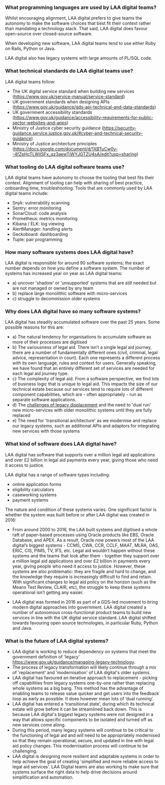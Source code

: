 ### What programming languages are used by LAA digital teams?
Whilst encouraging alignment, LAA digital prefers to give teams the autonomy to make the software choices that best fit their context rather than mandating a technology stack. That said, LAA digital does favour open-source over closed-source software.

When developing new software, LAA digital teams tend to use either Ruby on Rails, Python or Java.

LAA digital also has legacy systems with large amounts of PL/SQL code.

### What technical standards do LAA digital teams use?
LAA digital teams follow:
- The UK digital service standard when building new services (https://www.gov.uk/service-manual/service-standard)
- UK government standards when designing APIs (https://www.gov.uk/guidance/gds-api-technical-and-data-standards)
- UK government accessibility standards (https://www.gov.uk/guidance/accessibility-requirements-for-public-sector-websites-and-apps)
- Ministry of Justice cyber security guidance (https://security-guidance.service.justice.gov.uk/#cyber-and-technical-security-guidance)
- Ministry of Justice architecture principles (https://docs.google.com/document/d/1XBTuCw0y--4fZpHcTLWilSFx_qz3aewTiWYJGTZU4sA/edit?usp=sharing)

### What tooling do LAA digital software teams use?
LAA digital teams have autonomy to choose the tooling that best fits their context. Alignment of tooling can help with sharing of best practice, onboarding time, troubleshooting. Tools that are commonly used by LAA digital teams include:
- Snyk: vulnerability scanning
- Sentry: error monitoring
- SonarCloud: code analysis
- Prometheus: metrics monitoring
- Kibana / ELK: log viewing
- AlertManager: handling alerts
- Geckoboard: dashboarding
- Tuple: pair programming

### How many software systems does LAA digital have?
LAA digital is responsible for around 90 software systems; the exact number depends on how you define a software system. The number of systems has increased year on year as LAA digital teams:
- a) uncover 'shadow' or 'unsupported' systems that are still needed but are not managed or owned by any team
- b) replace large monolithic software with micro-services
- c) struggle to decommission older systems

### Why does LAA digital have so many software systems?
LAA digital has steadily accumulated software over the past 25 years. Some possible reasons for this are:
- a) The natural tendency for organisations to accumulate software as more of their processes are digitised
- b) The variousness of legal aid. There isn’t a single legal aid journey, there are a number of fundamentally different ones (civil, criminal, legal advice, representation in court). Each one represents a different process with its own language, rules and context for users. Generally speaking, we have found that an entirely different set of services are needed for each legal aid journey type.
- c) The complexity of legal aid. From a software perspective, we find lots of business logic that is unique to legal aid. This impacts the size of our technical estate because our services tend to require lots of different component capabilities, which are - often appropriately - run as separate software applications.
- d) The [challenges of legacy displacement](https://martinfowler.com/articles/patterns-legacy-displacement/) and the need to 'dual run' new micro-services with older monolithic systems until they are fully replaced
- e) The need for 'transitional architecture' as we modernise and replace our legacy systems, such as additional APIs and adaptors for integrating new services with those systems

### What kind of software does LAA digital have?
LAA digital has software that supports over a million legal aid applications and over £2 billion in legal aid payments every year, giving those who need it access to justice.

LAA digital has a range of software types including:
- online application forms
- eligibility calculators
- caseworking systems
- payment systems

The nature and condition of these systems varies. One significant factor is whether the system was built before or after LAA digital was created in 2016:

- From around 2000 to 2016, the LAA built systems and digitised a whole raft of paper-based processes using Oracle  products like EBS, Oracle Database, and APEX. As a result, Oracle now powers most of the LAA digital’s biggest systems - CCMS, CWA, CCR, CCLF, MAAT, MLRA, OAS, ERIC, CIS, PIMS, TV, IFS, etc. Legal aid wouldn’t happen without these systems and the teams that look after them -  together they support over a million legal aid applications and over £2 billion in payments every year, giving people who need it access to justice. However, these systems are also problematic: they are fragile and hard to change, and the knowledge they require is increasingly difficult to find and retain. With significant changes to legal aid policy on the horizon (such as the Means Test Review, CLAIR, etc), the struggle to keep these systems operational isn’t getting any easier.

- LAA digital was formed in 2016 as part of a GDS-led movement to bring modern digital approaches into government. LAA digital created a number of autonomous cross-functional product teams to build new services in line with the UK digital service standard. LAA digital shifted towards favouring open source technologies, in particular Ruby, Python and Java.

### What is the future of LAA digital systems?
- LAA digital is working to reduce dependency on systems that meet the government definition of 'legacy' https://www.gov.uk/guidance/managing-legacy-technology.
- The process of legacy transformation will likely continue through a mix of 'replacement' and 'modernisation' of LAA digital's older systems.
- LAA digital has favoured an iterative approach to replacement - picking off capabilities from legacy systems one-by-one rather than replacing whole systems as a big bang. This method has the advantage of enabling teams to release value quicker and get users into the feedback loop as early as possible. It does however mean lots of ‘dual running’.
- LAA digital has entered a ‘transitional state’, during which its technical estate will grow before it can be streamlined back down. This is because LAA digital's biggest legacy systems were not designed in a way that allows specific components to be isolated and turned off as new services come along.
- During this period, many legacy systems will continue to be critical to the functioning of legal aid and will need to be appropriately modernised so that they remain operational, secure, and updated in line with legal aid policy changes. This modernisation process will continue to be challenging.
- LAA digital is designing more resilient and adaptable systems in order to help achieve the goal of creating 'simplified and more reliable access to legal aid services'. LAA Digital teams are also working to make sure that systems surface the right data to help drive decisions around simplification and automation.
